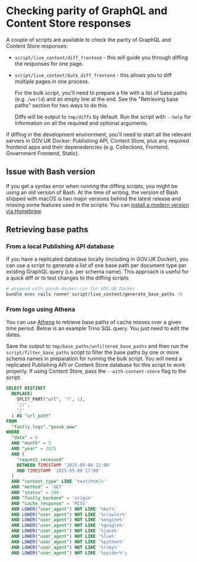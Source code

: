 # Checking parity of GraphQL and Content Store responses

A couple of scripts are available to check the parity of GraphQL and Content
Store responses:

- `script/live_content/diff_frontend` - this will guide you through diffing the
  responses for one page.
- `script/live_content/bulk_diff_frontend` - this allows you to diff multiple
  pages in one process.

  For the bulk script, you'll need to prepare a file with a list of base paths
  (e.g. `/world`) and an empty line at the end. See the "Retrieving base paths"
  section for two ways to do this.

  Diffs will be output to `tmp/diffs` by default. Run the script
  with `--help` for information on all the required and optional arguments.

If diffing in the development environment, you'll need to start all the relevant
servers in GOV.UK Docker: Publishing API, Content Store, plus any required
frontend apps and their depenedencies (e.g. Collections, Frontend, Government
Frontend, Static).

## Issue with Bash version

If you get a syntax error when running the diffing scripts, you might be using
an old version of Bash. At the time of writing, the version of Bash shipped with
macOS is two major versions behind the latest release and missing some features
used in the scripts. You can
[install a modern version via Homebrew](https://formulae.brew.sh/formula/bash).

## Retrieving base paths

### From a local Publishing API database

If you have a replicated database locally (including in GOV.UK Docker), you can
use a script to generate a list of one base path per document type per existing
GraphQL query (i.e. per schema name). This approach is useful for a quick
diff or to test changes to the diffing scripts

```rb
# prepend with govuk-docker-run for GOV.UK Docker
bundle exec rails runner script/live_content/generate_base_paths.rb
```

### From logs using Athena

You can use
[Athena](https://docs.publishing.service.gov.uk/manual/query-cdn-logs.html) to
retrieve base paths of cache misses over a given time period. Below is an
example Trino SQL query. You just need to edit the dates.

Save the output to `tmp/base_paths/unfiltered_base_paths` and then run the
`script/filter_base_paths` script to filter the base paths by one or more schema
names in preparation for running the bulk script. You will need a replicated
Publishing API or Content Store database for this script to work properly. If
using Content Store, pass the `--with-content-store` flag to the script.

```sql
SELECT DISTINCT
  REPLACE(
    SPLIT_PART("url", '?', 1),
    '//',
    '/'
  ) AS "url_path"
FROM
  "fastly_logs"."govuk_www"
WHERE
  "date" = 6
  AND "month" = 5
  AND "year" = 2025
  AND (
    "request_received"
    BETWEEN TIMESTAMP '2025-05-06 12:00'
    AND TIMESTAMP '2025-05-06 17:00'
  )
  AND "content_type" LIKE 'text/html%'
  AND "method" = 'GET'
  AND "status" = 200
  AND "fastly_backend" = 'origin'
  AND "cache_response" = 'MISS'
  AND LOWER("user_agent") NOT LIKE '%bot%'
  AND LOWER("user_agent") NOT LIKE '%crawler%'
  AND LOWER("user_agent") NOT LIKE '%engine%'
  AND LOWER("user_agent") NOT LIKE '%google%'
  AND LOWER("user_agent") NOT LIKE '%java%'
  AND LOWER("user_agent") NOT LIKE '%lua%'
  AND LOWER("user_agent") NOT LIKE '%python%'
  AND LOWER("user_agent") NOT LIKE '%ruby%'
  AND LOWER("user_agent") NOT LIKE '%spider%';
```
